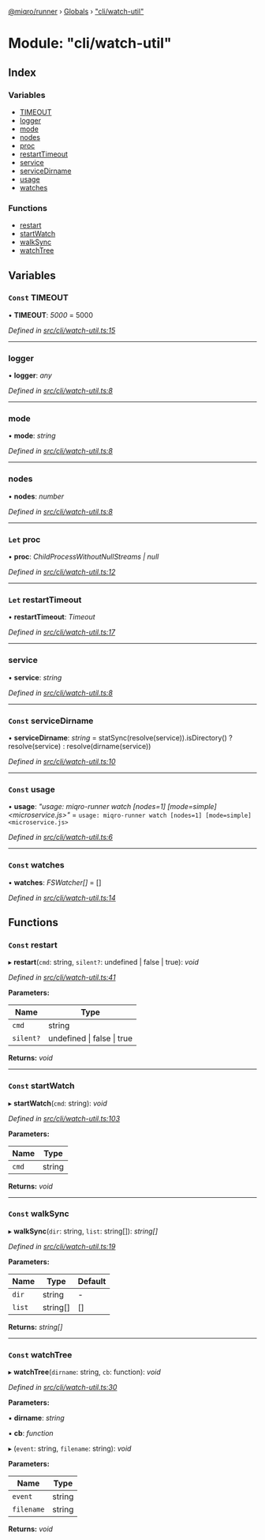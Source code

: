 [@miqro/runner](../README.md) › [Globals](../globals.md) › ["cli/watch-util"](_cli_watch_util_.md)

# Module: "cli/watch-util"

## Index

### Variables

* [TIMEOUT](_cli_watch_util_.md#const-timeout)
* [logger](_cli_watch_util_.md#logger)
* [mode](_cli_watch_util_.md#mode)
* [nodes](_cli_watch_util_.md#nodes)
* [proc](_cli_watch_util_.md#let-proc)
* [restartTimeout](_cli_watch_util_.md#let-restarttimeout)
* [service](_cli_watch_util_.md#service)
* [serviceDirname](_cli_watch_util_.md#const-servicedirname)
* [usage](_cli_watch_util_.md#const-usage)
* [watches](_cli_watch_util_.md#const-watches)

### Functions

* [restart](_cli_watch_util_.md#const-restart)
* [startWatch](_cli_watch_util_.md#const-startwatch)
* [walkSync](_cli_watch_util_.md#const-walksync)
* [watchTree](_cli_watch_util_.md#const-watchtree)

## Variables

### `Const` TIMEOUT

• **TIMEOUT**: *5000* = 5000

*Defined in [src/cli/watch-util.ts:15](https://github.com/claukers/miqro-runner/blob/a5c7dd4/src/cli/watch-util.ts#L15)*

___

###  logger

• **logger**: *any*

*Defined in [src/cli/watch-util.ts:8](https://github.com/claukers/miqro-runner/blob/a5c7dd4/src/cli/watch-util.ts#L8)*

___

###  mode

• **mode**: *string*

*Defined in [src/cli/watch-util.ts:8](https://github.com/claukers/miqro-runner/blob/a5c7dd4/src/cli/watch-util.ts#L8)*

___

###  nodes

• **nodes**: *number*

*Defined in [src/cli/watch-util.ts:8](https://github.com/claukers/miqro-runner/blob/a5c7dd4/src/cli/watch-util.ts#L8)*

___

### `Let` proc

• **proc**: *ChildProcessWithoutNullStreams | null*

*Defined in [src/cli/watch-util.ts:12](https://github.com/claukers/miqro-runner/blob/a5c7dd4/src/cli/watch-util.ts#L12)*

___

### `Let` restartTimeout

• **restartTimeout**: *Timeout*

*Defined in [src/cli/watch-util.ts:17](https://github.com/claukers/miqro-runner/blob/a5c7dd4/src/cli/watch-util.ts#L17)*

___

###  service

• **service**: *string*

*Defined in [src/cli/watch-util.ts:8](https://github.com/claukers/miqro-runner/blob/a5c7dd4/src/cli/watch-util.ts#L8)*

___

### `Const` serviceDirname

• **serviceDirname**: *string* = statSync(resolve(service)).isDirectory() ? resolve(service) : resolve(dirname(service))

*Defined in [src/cli/watch-util.ts:10](https://github.com/claukers/miqro-runner/blob/a5c7dd4/src/cli/watch-util.ts#L10)*

___

### `Const` usage

• **usage**: *"usage: miqro-runner watch [nodes=1] [mode=simple] <microservice.js>"* = `usage: miqro-runner watch [nodes=1] [mode=simple] <microservice.js>`

*Defined in [src/cli/watch-util.ts:6](https://github.com/claukers/miqro-runner/blob/a5c7dd4/src/cli/watch-util.ts#L6)*

___

### `Const` watches

• **watches**: *FSWatcher[]* = []

*Defined in [src/cli/watch-util.ts:14](https://github.com/claukers/miqro-runner/blob/a5c7dd4/src/cli/watch-util.ts#L14)*

## Functions

### `Const` restart

▸ **restart**(`cmd`: string, `silent?`: undefined | false | true): *void*

*Defined in [src/cli/watch-util.ts:41](https://github.com/claukers/miqro-runner/blob/a5c7dd4/src/cli/watch-util.ts#L41)*

**Parameters:**

Name | Type |
------ | ------ |
`cmd` | string |
`silent?` | undefined &#124; false &#124; true |

**Returns:** *void*

___

### `Const` startWatch

▸ **startWatch**(`cmd`: string): *void*

*Defined in [src/cli/watch-util.ts:103](https://github.com/claukers/miqro-runner/blob/a5c7dd4/src/cli/watch-util.ts#L103)*

**Parameters:**

Name | Type |
------ | ------ |
`cmd` | string |

**Returns:** *void*

___

### `Const` walkSync

▸ **walkSync**(`dir`: string, `list`: string[]): *string[]*

*Defined in [src/cli/watch-util.ts:19](https://github.com/claukers/miqro-runner/blob/a5c7dd4/src/cli/watch-util.ts#L19)*

**Parameters:**

Name | Type | Default |
------ | ------ | ------ |
`dir` | string | - |
`list` | string[] | [] |

**Returns:** *string[]*

___

### `Const` watchTree

▸ **watchTree**(`dirname`: string, `cb`: function): *void*

*Defined in [src/cli/watch-util.ts:30](https://github.com/claukers/miqro-runner/blob/a5c7dd4/src/cli/watch-util.ts#L30)*

**Parameters:**

▪ **dirname**: *string*

▪ **cb**: *function*

▸ (`event`: string, `filename`: string): *void*

**Parameters:**

Name | Type |
------ | ------ |
`event` | string |
`filename` | string |

**Returns:** *void*
